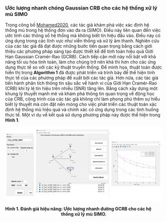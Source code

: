 ### Ước lượng nhanh chóng Gaussian CRB cho các hệ thống xử lý mù SIMO

Trong công bố [Mohamed2020], các tác giả khám phá việc xác định hệ thống mù trong hệ thống đơn vào đa ra (SIMO). Điều này liên quan đến việc ước tính các thông số hệ thống mà không biết tín hiệu đầu vào. Điều này có ứng dụng trong các lĩnh vực như viễn thông và xử lý âm thanh. Nghiên cứu của các tác giả đã đạt được những bước tiến quan trọng bằng cách giới thiệu các phương pháp sáng tạo được thiết kế để tính toán hiệu quả Giới Hạn Gaussian Cramér-Rao (GCRB). Cách tiếp cận mới này nổi bật với khả năng tối ưu hóa tính toán, làm cho chúng trở nên khả thi hơn cho các ứng dụng thực tế so với các kỹ thuật truyền thống. Để minh họa, thuật toán được hiển thị trong **Algorithm 1** đã được phát triển và trình bày để thể hiện tính thực tế của các phương pháp đề xuất bởi các tác giả. Hơn nữa, các tác giả tiến hành phân tích thông tin sâu sắc về hành vi của Giới Hạn Cramér-Rao (CRB) khi tỷ lệ tín hiệu trên nhiễu (SNR) tăng lên. Bằng cách xây dựng một khung lý thuyết mạnh mẽ và khám phá thông tin quan trọng về động học của CRB, công trình của các tác giả không chỉ làm phong phú thêm sự hiểu biết lý thuyết mà còn đặt nền móng cho việc phát triển các thuật toán xác định hệ thống mù hiệu quả và chính xác có ứng dụng trong các tình huống thực tế. Một ví dụ về kết quả sử dụng phương pháp này được thể hiện trong **Hình 1**.

[](../../../../pseudo/CRB_B_Fast_GCRB_SIMO.md ':include :type=code algorithm')

<p style="text-align-last: center">
<img src="./assets/img/Outputs/InSI_B_Fast_CRB.png">
</p>
<p style="text-align-last: center">
<b>
Hình 1. Đánh giá hiệu năng: Ước lượng nhanh đường GCRB cho các hệ thống xử lý mù SIMO.
</b>
</p>

[Mohamed2020]: https://ieeexplore.ieee.org/document/9187805/